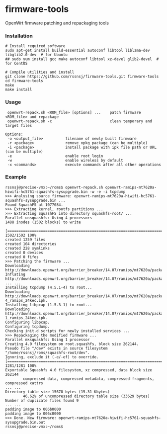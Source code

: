 firmware-tools
==============

OpenWrt firmware patching and repackaging tools

### Installation

    # Install required software
    sudo apt-get install build-essential autoconf libtool liblzma-dev libglib2.0-dev  # for Ubuntu
    ## sudo yum install gcc make autoconf libtool xz-devel glib2-devel  # for CentOS
      
    # Compile utilities and install
    git clone https://github.com/rssnsj/firmware-tools.git firmware-tools
    cd firmware-tools
    make
    make install

### Usage

     openwrt-repack.sh <ROM_file> [options] ...    patch firmware <ROM_file> and repackage
     openwrt-repack.sh -c                          clean temporary and target files
     
    Options:
     -o <output_file>          filename of newly built firmware
     -r <package>              remove opkg package (can be multiple)
     -i <package>              install package with ipk file path or URL (can be multiple)
     -e                        enable root login
     -w                        enable wireless by default
     -x <commands>             execute commands after all other operations

### Example

    rssnsj@precise-vmx:~/roms$ openwrt-repack.sh openwrt-ramips-mt7620a-hiwifi-hc5761-squashfs-sysupgrade.bin -w -e -i tcpdump
    >>> Analysing source firmware: openwrt-ramips-mt7620a-hiwifi-hc5761-squashfs-sysupgrade.bin ...
    Found SquashFS at 1077084.
    >>> Extracting kernel, rootfs partitions ...
    >>> Extracting SquashFS into directory squashfs-root/ ...
    Parallel unsquashfs: Using 4 processors
    1488 inodes (1502 blocks) to write
      
    [===============================================================================================|] 1502/1502 100%
    created 1259 files
    created 104 directories
    created 228 symlinks
    created 0 devices
    created 0 fifos
    >>> Patching the firmware ...
    Downloading http://downloads.openwrt.org/barrier_breaker/14.07/ramips/mt7620a/packages/base/Packages.gz.
    Inflating http://downloads.openwrt.org/barrier_breaker/14.07/ramips/mt7620a/packages/base/Packages.gz.
    ... ...
    Installing tcpdump (4.5.1-4) to root...
    Downloading http://downloads.openwrt.org/barrier_breaker/14.07/ramips/mt7620a/packages/base/tcpdump_4.5.1-4_ramips_24kec.ipk.
    Installing libpcap (1.5.3-1) to root...
    Downloading http://downloads.openwrt.org/barrier_breaker/14.07/ramips/mt7620a/packages/base/libpcap_1.5.3-1_ramips_24kec.ipk.
    Configuring libpcap.
    Configuring tcpdump.
    Checking init.d scripts for newly installed services ...
    >>> Repackaging the modified firmware ...
    Parallel mksquashfs: Using 1 processor
    Creating 4.0 filesystem on root.squashfs, block size 262144.
    Pseudo file "/dev" exists in source filesystem "/home/rssnsj/roms/squashfs-root/dev".
    Ignoring, exclude it (-e/-ef) to override.
    [===============================================================================================|] 1281/1281 100%
    Exportable Squashfs 4.0 filesystem, xz compressed, data block size 262144
            compressed data, compressed metadata, compressed fragments, compressed xattrs
    ... ...
    Directory table size 15678 bytes (15.31 Kbytes)
            46.62% of uncompressed directory table size (33629 bytes)
    Number of duplicate files found 9
    ... ...
    padding image to 006b0000
    padding image to 006c0000
    >>> Done. New firmware: openwrt-ramips-mt7620a-hiwifi-hc5761-squashfs-sysupgrade.bin.out
    rssnsj@precise-vmx:~/roms$
